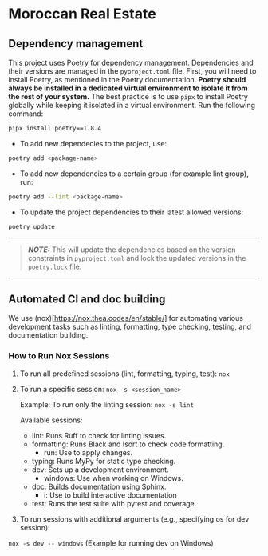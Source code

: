 # Moroccan Real Estate

## Dependency management

This project uses [Poetry](https://python-poetry.org/) for dependency management. Dependencies and their versions are managed in the `pyproject.toml` file. First, you will need to install Poetry, as mentioned in the Poetry documentation. **Poetry should always be installed in a dedicated virtual environment to isolate it from the rest of your system.** The best practice is to use `pipx` to install Poetry globally while keeping it isolated in a virtual environment. Run the following command:

```bash
pipx install poetry==1.8.4
```

- To add new dependecies to the project, use: 

```bash
poetry add <package-name>
```
- To add new dependencies to a certain group (for example lint group), run:


```bash
poetry add --lint <package-name>
```

- To update the project dependencies to their latest allowed versions:
```bash
poetry update
```
---
> **_NOTE:_** This will update the dependencies based on the version constraints in `pyproject.toml` and lock the updated versions in the `poetry.lock` file.
---


## Automated CI and doc building

We use (nox)[https://nox.thea.codes/en/stable/] for automating various development tasks such as linting, formatting,
type checking, testing, and documentation building.

### How to Run Nox Sessions

1. To run all predefined sessions (lint, formatting, typing, test):
   `nox`

2. To run a specific session:
   `nox -s <session_name>`

   Example: To run only the linting session:
   `nox -s lint`

   Available sessions:
   - lint: Runs Ruff to check for linting issues.
   - formatting: Runs Black and Isort to check code formatting.
        - run: Use to apply changes.
   - typing: Runs MyPy for static type checking.
   - dev: Sets up a development environment.
        - windows: Use when working on Windows.
   - doc: Builds documentation using Sphinx.
        - i: Use to build interactive documentation
   - test: Runs the test suite with pytest and coverage.

3. To run sessions with additional arguments (e.g., specifying os for dev session):

`nox -s dev -- windows` (Example for running dev on Windows)

